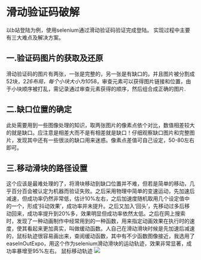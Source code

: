 滑动验证码破解
====
以b站登陆为例，使用selenium通过滑动验证码验证完成登陆。
实现过程中主要有三大难点及解决方案。

一.验证码图片的获取及还原
---
滑动验证码的图片有两张，一张是完整的，另一张是有缺口的。并且图片被分割成52块，2*26布局，每个小块大小为10*58，审查元素可以获得图片链接和位置，由于小块顺序被打乱，需记录通过审查元素获得的顺序，然后组合成正确的图片.

 二.缺口位置的确定
 ---
 此处需要用到一些图像处理的知识，取两张图片的像素点依个对比，数值相差较大的就是缺口。应注意是相差大而不是有相差就是缺口！仔细观察缺口图片和完整图片，发现其中还有一些很淡的缺口用来迷惑。像素点差值可自己设定，50-80左右即可。
 
 三.移动滑块的路径设置
 ---
 这个应该是最难处理的了，将滑块移动到缺口位置并不难，但若是简单的移动，几乎百分百会被认定为机器而验证失败。之后采用物理中简单的变速运动，先加速后减速，但成功率仍然非常低，估计10%左右，之后加速度随机取用几个设定值中的一个，形成‘抖动效果’，成功率并未提升。之后又加入‘回头’，先移动过多后移动回来，成功率提升到20%多，效果明显但成功率依然太低。之后在网上搜索时，发现了一种动画制作中经常用到的一种函数，用来指定动画效果在执行时的速度，使其看起来更加真实，叫做缓动函数。人自己在滑动滑块时候是先加速后减速的，鼠标轨迹很容易画出来，查阅缓动函数，其中有不少函数图像接近，我选用了easeInOutExpo，用这个作为selenium滑动滑块的运动轨迹，效果非常显著，成功率暴增至95%左右。
 鼠标移动轨迹
 ![](https://github.com/weizhimeng/selenium-Sliding-verification-code/blob/master/shubiaoguiji.png)
